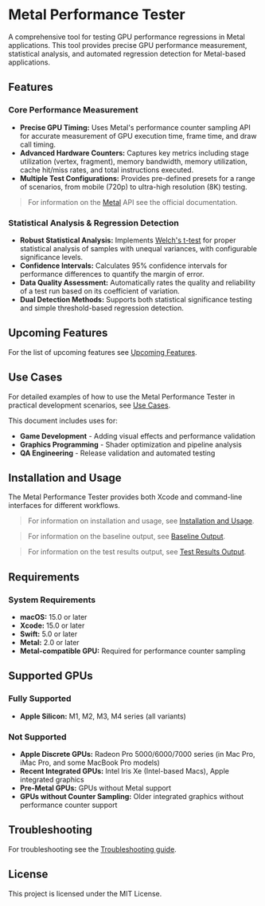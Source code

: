 # Metal Performance Tester

A comprehensive tool for testing GPU performance regressions in Metal applications. This tool provides precise GPU performance measurement, statistical analysis, and automated regression detection for Metal-based applications.

## Features

### Core Performance Measurement
- **Precise GPU Timing:** Uses Metal's performance counter sampling API for accurate measurement of GPU execution time, frame time, and draw call timing.
- **Advanced Hardware Counters:** Captures key metrics including stage utilization (vertex, fragment), memory bandwidth, memory utilization, cache hit/miss rates, and total instructions executed.
- **Multiple Test Configurations:** Provides pre-defined presets for a range of scenarios, from mobile (720p) to ultra-high resolution (8K) testing.

> For information on the [Metal](https://developer.apple.com/documentation/metal) API see the official documentation.

### Statistical Analysis & Regression Detection
- **Robust Statistical Analysis:** Implements [Welch's t-test](https://en.wikipedia.org/wiki/Welch%27s_t-test) for proper statistical analysis of samples with unequal variances, with configurable significance levels.
- **Confidence Intervals:** Calculates 95% confidence intervals for performance differences to quantify the margin of error.
- **Data Quality Assessment:** Automatically rates the quality and reliability of a test run based on its coefficient of variation.
- **Dual Detection Methods:** Supports both statistical significance testing and simple threshold-based regression detection.

## Upcoming Features

For the list of upcoming features see [Upcoming Features](https://github.com/KelCodesStuff/Metal-Performance-Tester/wiki/Upcoming-Features).

## Use Cases

For detailed examples of how to use the Metal Performance Tester in practical development scenarios, see [Use Cases](https://github.com/KelCodesStuff/Metal-Performance-Tester/wiki/Use-Cases). 

This document includes uses for:

- **Game Development** - Adding visual effects and performance validation
- **Graphics Programming** - Shader optimization and pipeline analysis  
- **QA Engineering** - Release validation and automated testing


## Installation and Usage

The Metal Performance Tester provides both Xcode and command-line interfaces for different workflows.
> For information on installation and usage, see [Installation and Usage](https://github.com/KelCodesStuff/Metal-Performance-Tester/wiki/Installation-and-Usage).

> For information on the baseline output, see [Baseline Output](https://github.com/KelCodesStuff/Metal-Performance-Tester/wiki/Baseline-Output).

> For information on the test results output, see [Test Results Output](https://github.com/KelCodesStuff/Metal-Performance-Tester/wiki/Test-Results-Output).

## Requirements

### System Requirements
- **macOS:** 15.0 or later
- **Xcode:** 15.0 or later
- **Swift:** 5.0 or later
- **Metal:** 2.0 or later
- **Metal-compatible GPU:** Required for performance counter sampling

## Supported GPUs

### Fully Supported
- **Apple Silicon:** M1, M2, M3, M4 series (all variants)

### Not Supported
- **Apple Discrete GPUs:** Radeon Pro 5000/6000/7000 series (in Mac Pro, iMac Pro, and some MacBook Pro models)
- **Recent Integrated GPUs:** Intel Iris Xe (Intel-based Macs), Apple integrated graphics
- **Pre-Metal GPUs:** GPUs without Metal support
- **GPUs without Counter Sampling:** Older integrated graphics without performance counter support

## Troubleshooting
For troubleshooting see the [Troubleshooting guide](https://github.com/KelCodesStuff/Metal-Performance-Tester/wiki/Troubleshooting).


## License

This project is licensed under the MIT License.
